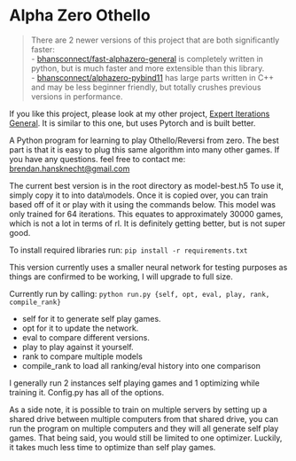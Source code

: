 # Alpha Zero Othello

> There are 2 newer versions of this project that are both significantly faster: <br> - [bhansconnect/fast-alphazero-general](https://github.com/bhansconnect/fast-alphazero-general) is completely written in python, but is much faster and more extensible than this library. <br> - [bhansconnect/alphazero-pybind11](https://github.com/bhansconnect/alphazero-pybind11) has large parts written in C++ and may be less beginner friendly, but totally crushes previous versions in performance. 

If you like this project, please look at my other project, [Expert Iterations General](https://github.com/bhansconnect/expert-iteration-general). It is similar to this one, but uses Pytorch and is built better.

A Python program for learning to play Othello/Reversi from zero. The best part is that it is easy
to plug this same algorithm into many other games. If you have any questions. feel free to contact me:
brendan.hansknecht@gmail.com

The current best version is in the root directory as model-best.h5 To use it, simply copy it to into data\models.
Once it is copied over, you can train based off of it or play with it using the commands below. This model was only
trained for 64 iterations. This equates to approximately 30000 games, which is not a lot in terms of rl. It is definitely
getting better, but is not super good.

To install required libraries run: `pip install -r requirements.txt`


This version currently uses a smaller neural network for testing purposes as things are confirmed
to be working, I will upgrade to full size.

Currently run by calling: `python run.py {self, opt, eval, play, rank, compile_rank}`

* self for it to generate self play games.
* opt for it to update the network.
* eval to compare different versions.
* play to play against it yourself.
* rank to compare multiple models
* compile_rank to load all ranking/eval history into one comparison

I generally run 2 instances self playing games and 1 optimizing while training it.
Config.py has all of the options. 

As a side note, it is possible to train on multiple servers by setting up a shared drive between multiple computers
from that shared drive, you can run the program on multiple computers and they will all generate self play games.
That being said, you would still be limited to one optimizer. Luckily, it takes much less time to optimize than
self play games.
